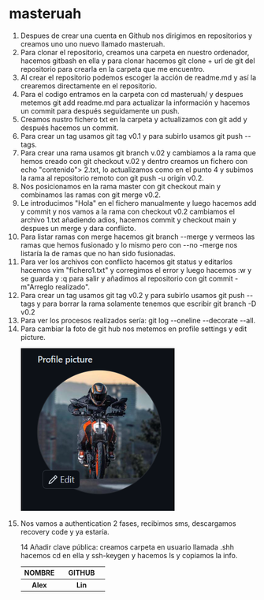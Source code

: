 # masteruah
<ol>
    <li>Despues de crear una cuenta en Github nos dirigimos en repositorios y creamos uno uno nuevo llamado masteruah.</li>
    <li>Para clonar el repositorio, creamos una carpeta en nuestro ordenador, hacemos gitbash en ella y para clonar hacemos git clone + url de git del        repositorio para crearla en la carpeta que me encuentro.</li>
    <li>Al crear el repositorio podemos escoger la acción de readme.md y así la crearemos directamente en el repositorio.</li>
    <li>Para el codigo entramos en la carpeta con cd masteruah/ y despues metemos git add readme.md para actualizar la  información y hacemos un commit para después seguidamente un push.</li>
<li>Creamos nustro fichero txt en la carpeta y actualizamos con git add y después hacemos un commit.</li>

<li> Para crear un tag usamos git tag v0.1 y para subirlo usamos git  push --tags.</li>

<li>Para crear una rama usamos git branch v.02 y cambiamos a la rama que hemos creado con git checkout v.02 y dentro creamos un fichero con echo "contenido"> 2.txt, lo actualizamos como en el punto 4 y subimos la rama al repositorio remoto con git push -u origin v0.2.</li>

<li>Nos posicionamos en la rama master con git checkout main y combinamos las ramas con git merge v0.2.</li>

<li>Le introducimos "Hola" en el fichero manualmente y luego hacemos add y commit y nos vamos a la rama  con checkout v0.2 cambiamos el archivo 1.txt añadiendo adios, hacemos commit y checkout main y despues un merge y dara conflicto.</li>

<li> Para listar ramas con merge hacemos git branch  --merge  y vermeos las ramas que hemos fusionado y lo mismo pero con  --no -merge nos listaría la de ramas  que no han sido fusionadas.</li>

<li> Para ver los archivos con conflicto hacemos git status y editarlos hacemos vim "fichero1.txt" y corregimos el error y luego hacemos :w y se guarda y :q para salir y añadimos al repositorio con git commit -m"Arreglo realizado".</li>

<li> Para crear un tag usamos git tag v0.2 y para subirlo usamos git  push --tags y para borrar la rama solamente tenemos que escribir git branch -D v0.2</li>

<li>Para ver los procesos realizados sería: git log --oneline --decorate --all.</li>

<li>Para cambiar la foto de git hub nos metemos en profile settings y edit picture.

<img src="https://github.com/Juanma104/masteruah/blob/main/profile.png"></li>
    

<li>Nos vamos a authentication 2 fases, recibimos sms, descargamos recovery code y ya estaría.</li>

14 Añadir clave pública: creamos carpeta en usuario llamada .shh hacemos cd en ella y ssh-keygen y hacemos ls y copiamos la info.

































<table>
  <tr>
      <th>NOMBRE<th>
      <th>GITHUB<th>
  </tr>
  
  <tr>
      <th>Alex<th>
      <th>Lin<th>
  </tr>
  
  
